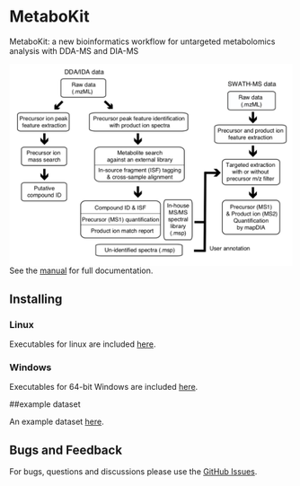 # MetaboKit
 MetaboKit: a new bioinformatics workflow for untargeted metabolomics analysis with DDA-MS and DIA-MS
 
<img src="https://github.com/MetaboKit/MetaboKit/blob/master/Figure1.png" align="left">

See the [manual](https://github.com/MetaboKit/MetaboKit/blob/master/manual.pdf) for full documentation.


## Installing 

### Linux
Executables for linux are included [here](https://drive.google.com/open?id=1XF2y4B_ISxGvO2Ni_CMA1vb_g2kxh2P1).

### Windows

Executables for 64-bit Windows are included [here](https://drive.google.com/open?id=1XF2y4B_ISxGvO2Ni_CMA1vb_g2kxh2P1).

##example dataset

An example dataset [here](https://drive.google.com/open?id=1XF2y4B_ISxGvO2Ni_CMA1vb_g2kxh2P1).

## Bugs and Feedback

For bugs, questions and discussions please use the [GitHub Issues](https://github.com/MetaboKit/metabokit/issues).

<!---
## License

Copyright (C) <2020> Guoshou Teo < ephteog@nus.edu.sg >, and Hyungwon Choi < hwchoi@nus.edu.sg >, National University of Singapore.

Licensed under the Apache License, Version 2.0 (the "License");

you may not use this file except in compliance with the License.

You may obtain a copy of the License at

[Apache 2.0 license](http://www.apache.org/licenses/LICENSE-2.0)

Unless required by applicable law or agreed to in writing, software

distributed under the License is distributed on an "AS IS" BASIS,

WITHOUT WARRANTIES OR CONDITIONS OF ANY KIND, either express or implied.

See the License for the specific language governing permissions and

limitations under the License.

--->
